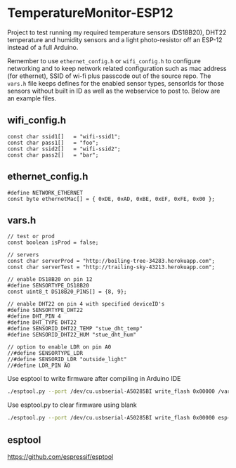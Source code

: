 # TemperatureMonitor-ESP12 #
Project to test running my required temperature sensors (DS18B20), DHT22 temperature and humidity sensors and a light photo-resistor off an ESP-12 instead of a full Arduino.

Remember to use `ethernet_config.h` or `wifi_config.h` to configure networking and to keep network related configuration such as mac address (for ethernet), SSID of wi-fi plus passcode out of the source repo. The `vars.h` file keeps defines for the enabled sensor types, sensorIds for those sensors without built in ID as well as the webservice to post to. Below are an example files.

## wifi_config.h ##
```
const char ssid1[]   = "wifi-ssid1";
const char pass1[]   = "foo";
const char ssid2[]   = "wifi-ssid2";
const char pass2[]   = "bar";
```

## ethernet_config.h ##
```
#define NETWORK_ETHERNET
const byte ethernetMac[] = { 0xDE, 0xAD, 0xBE, 0xEF, 0xFE, 0x00 };
```

## vars.h ##
```
// test or prod
const boolean isProd = false;

// servers
const char serverProd = "http://boiling-tree-34283.herokuapp.com";
const char serverTest = "http://trailing-sky-43213.herokuapp.com";

// enable DS18B20 on pin 12
#define SENSORTYPE_DS18B20
const uint8_t DS18B20_PINS[] = {8, 9};

// enable DHT22 on pin 4 with specified deviceID's
#define SENSORTYPE_DHT22
#define DHT_PIN 4
#define DHT_TYPE DHT22
#define SENSORID_DHT22_TEMP "stue_dht_temp"
#define SENSORID_DHT22_HUM "stue_dht_hum"

// option to enable LDR on pin A0
//#define SENSORTYPE_LDR
//#define SENSORID_LDR "outside_light"
//#define LDR_PIN A0
```

Use esptool to write firmware after compiling in Arduino IDE
```bash
./esptool.py --port /dev/cu.usbserial-A50285BI write_flash 0x00000 /var/folders/7b/m6y7lf294fvfbjy8kjqqd9lhxfhvry/T/arduino_build_38010/esp12_blink.ino.bin
```

Use esptool.py to clear firmware using blank
```bash
./esptool.py --port /dev/cu.usbserial-A50285BI write_flash 0x00000 esp-01/boot_v1.7.bin 0x01000 esp-01/user1.1024.new.2.bin 0xfc000 esp-01/esp_init_data_default.bin 0x7e000 esp-01/blank.bin 0xfe000 esp-01/blank.bin
```

## esptool ##
https://github.com/espressif/esptool
